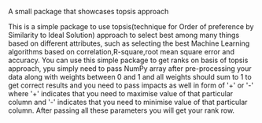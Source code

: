 A small package that showcases topsis approach

This is a simple package to use topsis(technique for Order of preference by Similarity to Ideal Solution) approach to select best among many things based on different attributes, such as selecting the best Machine Learning algorithms based on correlation,R-square,root mean square error and accuracy. You can use this simple package to get ranks on basis of topsis approach, ypu simply need to pass NumPy array after pre-processing your data along with weights between 0 and 1 and all weights should sum to 1 to get correct results and you need to pass impacts as well in form of '+' or '-' where '+' indicates that you need to maximise value of that particular column and '-' indicates that you need to minimise value of that particular column. After passing all these parameters you will get your rank row.